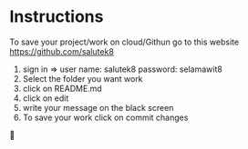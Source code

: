 Instructions
=======

To save your project/work on cloud/Githun go to this website https://github.com/salutek8

1. sign in =>
 user name: salutek8
 password: selamawit8
2. Select the folder you want work
3. click on README.md
4. click on edit
5. write your message on the black screen
6. To save your work click on commit changes
 


